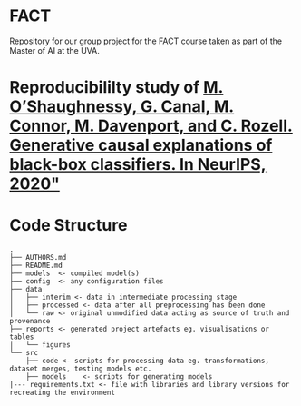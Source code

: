 # FACT
Repository for our group project for the FACT course taken as part of the Master of AI at the UVA.

Reproducibililty study of [M. O’Shaughnessy, G. Canal, M. Connor, M. Davenport, and C. Rozell. Generative causal explanations of black-box classifiers. In NeurIPS, 2020"](https://arxiv.org/abs/2006.13913)
=======
# Code Structure
```
.
├── AUTHORS.md
├── README.md
├── models  <- compiled model(s)
├── config  <- any configuration files
├── data
│   ├── interim <- data in intermediate processing stage
│   ├── processed <- data after all preprocessing has been done
│   └── raw <- original unmodified data acting as source of truth and provenance 
├── reports <- generated project artefacts eg. visualisations or tables
│   └── figures
└── src
    ├── code <- scripts for processing data eg. transformations, dataset merges, testing models etc. 
    ├── models    <- scripts for generating models
|--- requirements.txt <- file with libraries and library versions for recreating the environment
```
